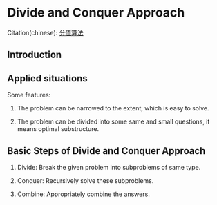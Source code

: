 # Divide and Conquer Approach

Citation(chinese): [分值算法](https://www.cnblogs.com/steven_oyj/archive/2010/05/22/1741370.html)

## Introduction





## Applied situations

Some features:

1. The problem can be narrowed to the extent, which is easy to solve.

2. The problem can be divided into some same and small questions, it means optimal substructure.



## Basic Steps of Divide and Conquer Approach

1. Divide: Break the given problem into subproblems of same type.

2. Conquer: Recursively solve these subproblems.

3. Combine: Appropriately combine the answers.
